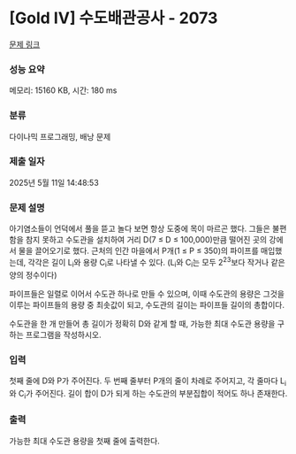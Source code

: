 # [Gold IV] 수도배관공사 - 2073 

[문제 링크](https://www.acmicpc.net/problem/2073) 

### 성능 요약

메모리: 15160 KB, 시간: 180 ms

### 분류

다이나믹 프로그래밍, 배낭 문제

### 제출 일자

2025년 5월 11일 14:48:53

### 문제 설명

<p>아기염소들이 언덕에서 풀을 뜯고 놀다 보면 항상 도중에 목이 마르곤 했다. 그들은 불편함을 참지 못하고 수도관을 설치하여 거리 D(7 ≤ D ≤ 100,000)만큼 떨어진 곳의 강에서 물을 끌어오기로 했다. 근처의 인간 마을에서 P개(1 ≤ P ≤ 350)의 파이프를 매입했는데, 각각은 길이 L<sub>i</sub>와 용량 C<sub>i</sub>로 나타낼 수 있다. (L<sub>i</sub>와 C<sub>i</sub>는 모두 2<sup>23</sup>보다 작거나 같은 양의 정수이다)</p>

<p>파이프들은 일렬로 이어서 수도관 하나로 만들 수 있으며, 이때 수도관의 용량은 그것을 이루는 파이프들의 용량 중 최솟값이 되고, 수도관의 길이는 파이프들 길이의 총합이다.</p>

<p>수도관을 한 개 만들어 총 길이가 정확히 D와 같게 할 때, 가능한 최대 수도관 용량을 구하는 프로그램을 작성하시오.</p>

### 입력 

 <p>첫째 줄에 D와 P가 주어진다. 두 번째 줄부터 P개의 줄이 차례로 주어지고, 각 줄마다 L<sub>i</sub>와 C<sub>i</sub>가 주어진다. 길이 합이 D가 되게 하는 수도관의 부분집합이 적어도 하나 존재한다.</p>

### 출력 

 <p>가능한 최대 수도관 용량을 첫째 줄에 출력한다.</p>

